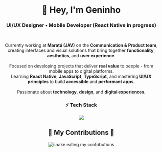 <h1 align="center">👋 Hey, I'm <strong>Geninho</strong></h1>

<h3 align="center">
  UI/UX Designer • Mobile Developer (React Native in progress)
</h3>

<br/>

<div align="center">
  <p>
    Currently working at <strong>Maratá (JAV)</strong> on the <strong>Communication & Product team</strong>, <br/>
    creating interfaces and visual solutions that bring together <strong>functionality</strong>, <strong>aesthetics</strong>, 
    and <strong>user experience</strong>. <br/><br/>
    Focused on developing projects that deliver <strong>real value</strong> to people - from mobile apps 
    to digital platforms. <br/>
    Learning <strong>React Native</strong>, <strong>JavaScript</strong>, <strong>TypeScript</strong>, and mastering 
    <strong>UI/UX principles</strong> to build <strong>accessible</strong> and <strong>performant apps</strong>. <br/><br/>
    Passionate about <strong>technology</strong>, <strong>design</strong>, and <strong>digital experiences</strong>.
  </p>
</div>

<h3 align="center">⚡ Tech Stack</h3>


<div align="center">
  <img src="https://skillicons.dev/icons?i=figma,tailwind,react,css,html,javascript,typescript,git,photoshop,illustrator" />
</div>


<div align="center">
  <h2>🐍 My Contributions 🐍</h2>
<img alt="snake eating my contributions" src="https://github.com/gen1nh/assets-readme/blob/main/github-contribution-grid-snake.svg" />
</div>



